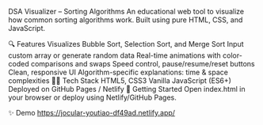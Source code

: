 DSA Visualizer – Sorting Algorithms
An educational web tool to visualize how common sorting algorithms work. Built using pure HTML, CSS, and JavaScript.

🔍 Features
Visualizes Bubble Sort, Selection Sort, and Merge Sort
Input custom array or generate random data
Real-time animations with color-coded comparisons and swaps
Speed control, pause/resume/reset buttons
Clean, responsive UI
Algorithm-specific explanations: time & space complexities
🧑‍💻 Tech Stack
HTML5, CSS3
Vanilla JavaScript (ES6+)
Deployed on GitHub Pages / Netlify
🚀 Getting Started
Open index.html in your browser or deploy using Netlify/GitHub Pages.

✨ Demo
https://jocular-youtiao-df49ad.netlify.app/
